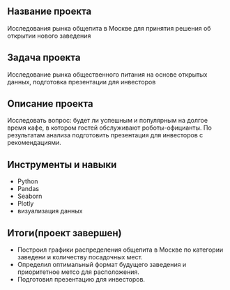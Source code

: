 ## Название проекта
Исследования рынка общепита в Москве для принятия решения об открытии нового заведения

## Задача проекта
Исследование рынка общественного питания на основе открытых данных, подготовка презентации для инвесторов

## Описание проекта
Исследовать вопрос: будет ли успешным и популярным на долгое время кафе, в котором гостей обслуживают роботы-официанты. По результатам анализа подготовить
презентация для инвесторов с рекомендациями.

## Инструменты и навыки
* Python
* Pandas
* Seaborn
* Plotly
* визуализация данных

## Итоги(проект завершен)
- Построил графики распределения общепита в Москве по категории заведени и количеству посадочных мест. 
- Определил оптимальный формат будущего заведения и приоритетное метсо для расположения.
- Подготовил презентацию для инвесторов.
